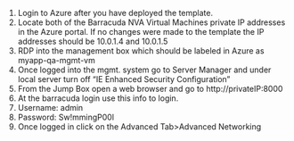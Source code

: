 1.	Login to Azure after you have deployed the template.
2.	Locate both of the Barracuda NVA Virtual Machines private IP addresses in the Azure portal. If no changes were made to the template the IP addresses should be 10.0.1.4 and 10.0.1.5
3.	RDP into the management box which should be labeled in Azure as myapp-qa-mgmt-vm
4.	Once logged into the mgmt. system go to Server Manager and under local server turn off “IE Enhanced Security Configuration”
5.	From the Jump Box open a web browser and go to http://privateIP:8000
6.	At the barracuda login use this info to login.
 1.	Username: admin
 2.	Password: Sw!mmingP00l
7.	Once logged in click on the Advanced Tab>Advanced Networking

